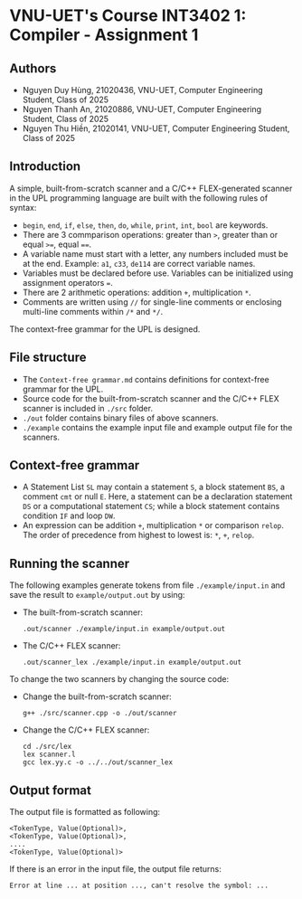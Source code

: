 # VNU-UET's Course INT3402 1: Compiler - Assignment 1

## Authors

- Nguyen Duy Hùng, 21020436, VNU-UET, Computer Engineering Student, Class of 2025 
- Nguyen Thanh An, 21020886, VNU-UET, Computer Engineering Student, Class of 2025
- Nguyen Thu Hiền, 21020141, VNU-UET, Computer Engineering Student, Class of 2025

## Introduction

A simple, built-from-scratch scanner and a C/C++ FLEX-generated scanner in the UPL programming language are built with the following rules of syntax:
- `begin`, `end`, `if`, `else`, `then`, `do`, `while`, `print`, `int`, `bool` are keywords.
- There are 3 commparison operations: greater than `>`, greater than or equal `>=`, equal `==`. 
- A variable name must start with a letter, any numbers included must be at the end. Example: `a1`, `c33`, `de114` are correct variable names.
- Variables must be declared before use. Variables can be initialized using assignment operators `=`.
- There are 2 arithmetic operations: addition `+`, multiplication `*`.
- Comments are written using `//` for single-line comments or enclosing multi-line comments within `/*` and `*/`.

The context-free grammar for the UPL is designed.

## File structure

- The `Context-free grammar.md` contains definitions for context-free grammar for the UPL.
- Source code for the built-from-scratch scanner and the C/C++ FLEX scanner is included in `./src` folder.
- `./out` folder contains binary files of above scanners.
- `./example` contains the example input file and example output file for the scanners.

## Context-free grammar

- A Statement List `SL` may contain a statement `S`, a block statement `BS`, a comment `cmt` or null `E`. Here, a statement can be a declaration statement `DS` or a computational statement `CS`; while a block statement contains condition `IF` and loop `DW`.
- An expression can be addition `+`, multiplication `*` or comparison `relop`. The order of precedence from highest to lowest is: `*`, `+`, `relop`.  

## Running the scanner

The following examples generate tokens from file `./example/input.in` and save the result to `example/output.out` by using:

- The built-from-scratch scanner:
    ```
    .out/scanner ./example/input.in example/output.out
    ```
- The C/C++ FLEX scanner:
    ```
    .out/scanner_lex ./example/input.in example/output.out
    ```

To change the two scanners by changing the source code:
- Change the built-from-scratch scanner:
    ```
    g++ ./src/scanner.cpp -o ./out/scanner
    ```
- Change the C/C++ FLEX scanner:
    ```
    cd ./src/lex
    lex scanner.l
    gcc lex.yy.c -o ../../out/scanner_lex
    ```

## Output format

The output file is formatted as following:
```
<TokenType, Value(Optional)>,
<TokenType, Value(Optional)>,
....
<TokenType, Value(Optional)>
```
If there is an error in the input file, the output file returns: 
```
Error at line ... at position ..., can't resolve the symbol: ... 
```
